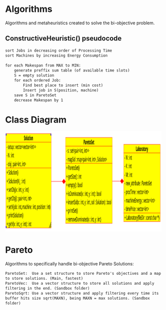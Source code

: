 # Algorithms

Algorithms and metaheuristics created to solve the bi-objective problem.

## ConstructiveHeuristic() pseudocode

```
sort Jobs in decreasing order of Processing Time
sort Machines by increasing Energy Consumption

for each Makespan from MAX to MIN:  
    generate preffix sum table (of available time slots)  
    S = empty solution  
    for each ordered Job:  
        Find best place to insert (min cost)  
        Insert job in S(position, machine)  
    save S in ParetoSet  
    decrease Makespan by 1  
```


# Class Diagram

<p align="center">
<img src="../Assets/class_diagram_02_12_20.png" width=860 height=325>
</p>


# Pareto

Algorithms to specifically handle bi-objective Pareto Solutions:

    ParetoSet:  Use a set structure to store Pareto's objectives and a map to store solutions. (Main, fastest)
    ParetoVec:  Use a vector structure to store all solutions and apply filtering in the end. (Sandbox folder)
    ParetoSqrt: Use a vector structure and apply filtering every time its buffer hits size sqrt(MAXN), being MAXN = max solutions. (Sandbox folder)
    
    

